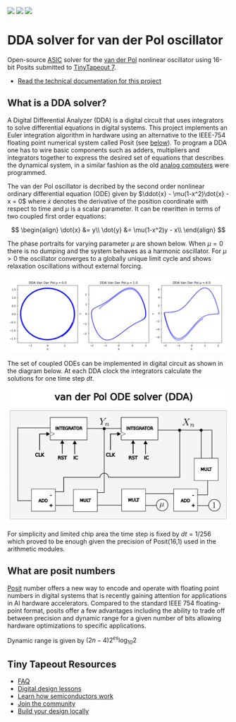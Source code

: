 ![](../../workflows/gds/badge.svg) ![](../../workflows/docs/badge.svg) ![](../../workflows/test/badge.svg)

# DDA solver for van der Pol oscillator

Open-source [ASIC](https://en.wikipedia.org/wiki/Application-specific_integrated_circuit) solver for the [van der Pol](https://en.wikipedia.org/wiki/Van_der_Pol_oscillator) nonlinear oscillator using 16-bit Posits submitted to [TinyTapeout 7](https://tinytapeout.com). 
- [Read the technical documentation for this project](docs/info.md)

## What is a DDA solver?

A Digital Differential Analyzer (DDA) is a digital circuit that uses integrators to solve differential equations in digital systems. This project implements an Euler integration algorithm in hardware using an alternative to the IEEE-754 floating point numerical system called Posit (see [below](#what-are-posit-numbers)). To program a DDA one has to wire basic components such as adders, multipliers and integrators together to express the desired set of equations that describes the dynamical system, in a similar fashion as the old [analog computers](https://www.analogmuseum.org/english/) were programmed. 

The van der Pol oscillator is decribed by the second order nonlinear ordinary differential equation (ODE) given by $\ddot{x} - \mu(1-x^2)\dot{x} -x = 0$ where $\dot{x}$ denotes the derivative of the position coordinate with respect to time and $\mu$ is a scalar parameter. It can be rewritten in terms of two coupled first order equations:

$$
\begin{align}
\dot{x} &= y\\
\dot{y} &= \mu(1-x^2)y - x\\
\end{align}
$$

The phase portraits for varying parameter $\mu$ are shown below. When $\mu=0$ there is no dumping and the system behaves as a harmonic oscillator. For $\mu > 0$ the oscillator converges to a globally unique limit cycle and shows relaxation oscillations without external forcing.


![image](docs/dda_plots.png)

The set of coupled ODEs can be implemented in digital circuit as shown in the diagram below. At each DDA clock the integrators calculate the solutions for one time step $dt$.


![image](docs/van_der_pol_dda.png)

For simplicity and limited chip area the time step is fixed by $dt = 1/256$ which proved to be enough given the precision of Posit(16,1) used in the arithmetic modules.

## What are posit numbers

[Posit](https://spectrum.ieee.org/floating-point-numbers-posits-processor) number offers a new way to encode and operate with floating point numbers in digital systems that is recently gaining attention for applications in AI hardware accelerators. Compared to the standard IEEE 754 floating-point format, posits offer a few advantages including the ability to trade off between precision and dynamic range for a given number of bits allowing hardware optimizations to specific applications.

Dynamic range is given by $(2n-4)2^{es}\log_{10}2$


## Tiny Tapeout Resources
- [FAQ](https://tinytapeout.com/faq/)
- [Digital design lessons](https://tinytapeout.com/digital_design/)
- [Learn how semiconductors work](https://tinytapeout.com/siliwiz/)
- [Join the community](https://tinytapeout.com/discord)
- [Build your design locally](https://docs.google.com/document/d/1aUUZ1jthRpg4QURIIyzlOaPWlmQzr-jBn3wZipVUPt4)

